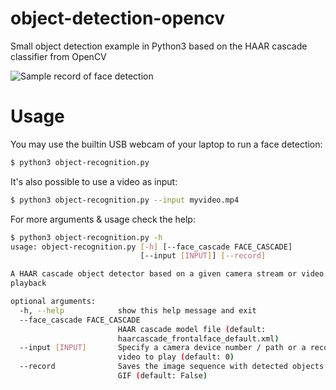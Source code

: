 # object-detection-opencv

Small object detection example in Python3 based on the HAAR cascade classifier from OpenCV

![Sample record of face detection](record.gif)

# Usage

You may use the builtin USB webcam of your laptop to run a face detection:

```bash
$ python3 object-recognition.py
```

It's also possible to use a video as input:

```bash
$ python3 object-recognition.py --input myvideo.mp4
```

For more arguments & usage check the help:

```bash
$ python3 object-recognition.py -h
usage: object-recognition.py [-h] [--face_cascade FACE_CASCADE]
                             [--input [INPUT]] [--record]

A HAAR cascade object detector based on a given camera stream or video
playback

optional arguments:
  -h, --help            show this help message and exit
  --face_cascade FACE_CASCADE
                        HAAR cascade model file (default:
                        haarcascade_frontalface_default.xml)
  --input [INPUT]       Specify a camera device number / path or a recorded
                        video to play (default: 0)
  --record              Saves the image sequence with detected objects to a
                        GIF (default: False)
```